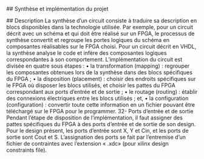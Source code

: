## Synthèse et implémentation du projet

## Description
La synthèse d’un circuit consiste à traduire sa description en blocs disponibles dans la technologie
utilisée. Par exemple, pour un circuit décrit avec un schéma et qui doit être réalisé sur un FPGA,
le processus de synthèse convertit et regroupe les portes logiques du schéma en composantes
réalisables sur le FPGA choisi. Pour un circuit décrit en VHDL, la synthèse analyse le code et infère
des composantes logiques correspondantes à son comportement.
L’implémentation du circuit est divisée en quatre sous étapes :
• la transformation (mapping) : regrouper les composantes obtenues lors de la synthèse dans des
blocs spécifiques du FPGA ;
• la disposition (placement) : choisir des endroits spécifiques sur le FPGA où disposer les blocs
utilisés, et choisir les pattes du FPGA correspondant aux ports d’entrée et de sortie ;
• le routage (routing) : établir des connexions électriques entre les blocs utilisés ; et,
• la configuration (configuration) : convertir toute cette information en un fichier pouvant être
téléchargé sur le FPGA pour le programmer.
32- Ports d’entrée et de sortie
Pendant l’étape de disposition de l’implémentation, il faut assigner des pattes spécifiques du
FPGA à des ports d’entrée et de sortie de son design. Pour le design présent, les ports d’entrée
sont X, Y et Cin, et les ports de sortie sont Cout et S.
L’assignation des ports se fait par l’entremise d’un fichier de contraintes avec l’extension « .xdc»
(pour xilinx design constraints file).
